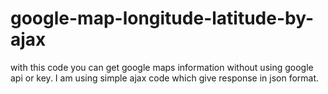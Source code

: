 # google-map-longitude-latitude-by-ajax
with this code you can get google maps information without using google api or key. I am using simple ajax code which give response in json format.
